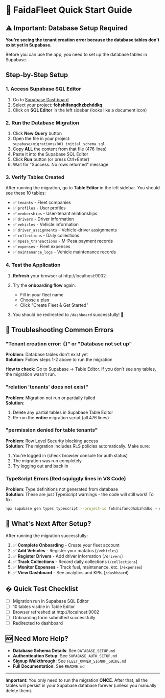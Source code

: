 # 🚀 FaidaFleet Quick Start Guide

## ⚠️ Important: Database Setup Required

**You're seeing the tenant creation error because the database tables don't exist yet in Supabase.**

Before you can use the app, you need to set up the database tables in Supabase.

## Step-by-Step Setup

### 1. Access Supabase SQL Editor

1. Go to [Supabase Dashboard](https://supabase.com/dashboard)
2. Select your project: **fohshifanqdhzbzhddkq**
3. Click on **SQL Editor** in the left sidebar (looks like a document icon)

### 2. Run the Database Migration

1. Click **New Query** button
2. Open the file in your project: `supabase/migrations/001_initial_schema.sql`
3. Copy **ALL** the content from that file (476 lines)
4. Paste it into the Supabase SQL Editor
5. Click **Run** button (or press Ctrl+Enter)
6. Wait for "Success. No rows returned" message

### 3. Verify Tables Created

After running the migration, go to **Table Editor** in the left sidebar. You should see these 10 tables:

- ✅ `tenants` - Fleet companies
- ✅ `profiles` - User profiles  
- ✅ `memberships` - User-tenant relationships
- ✅ `drivers` - Driver information
- ✅ `vehicles` - Vehicle information
- ✅ `driver_assignments` - Vehicle-driver assignments
- ✅ `collections` - Daily collections
- ✅ `mpesa_transactions` - M-Pesa payment records
- ✅ `expenses` - Fleet expenses
- ✅ `maintenance_logs` - Vehicle maintenance records

### 4. Test the Application

1. **Refresh** your browser at http://localhost:9002

2. Try the **onboarding flow** again:
   - Fill in your fleet name
   - Choose a plan
   - Click "Create Fleet & Get Started"

3. You should be redirected to `/dashboard` successfully! 🎉

## 🐛 Troubleshooting Common Errors

### "Tenant creation error: {}" or "Database not set up"

**Problem**: Database tables don't exist yet  
**Solution**: Follow steps 1-2 above to run the migration

**How to check**: Go to Supabase → Table Editor. If you don't see any tables, the migration wasn't run.

### "relation 'tenants' does not exist"

**Problem**: Migration not run or partially failed  
**Solution**: 
1. Delete any partial tables in Supabase Table Editor
2. Re-run the **entire** migration script (all 476 lines)

### "permission denied for table tenants"

**Problem**: Row Level Security blocking access  
**Solution**: The migration includes RLS policies automatically. Make sure:
1. You're logged in (check browser console for auth status)
2. The migration was run completely
3. Try logging out and back in

### TypeScript Errors (Red squiggly lines in VS Code)

**Problem**: Type definitions not generated from database  
**Solution**: These are just TypeScript warnings - the code will still work! To fix:
```bash
npx supabase gen types typescript --project-id fohshifanqdhzbzhddkq > src/lib/database.types.ts
```

## 📝 What's Next After Setup?

After running the migration successfully:

1. ✅ **Complete Onboarding** - Create your fleet account
2. ✅ **Add Vehicles** - Register your matatus (`/vehicles`)
3. ✅ **Register Drivers** - Add driver information (`/drivers`)
4. ✅ **Track Collections** - Record daily collections (`/collections`)
5. ✅ **Monitor Expenses** - Track fuel, maintenance, etc. (`/expenses`)
6. ✅ **View Dashboard** - See analytics and KPIs (`/dashboard`)

## � Quick Test Checklist

- [ ] Migration run in Supabase SQL Editor
- [ ] 10 tables visible in Table Editor
- [ ] Browser refreshed at http://localhost:9002
- [ ] Onboarding form submitted successfully
- [ ] Redirected to dashboard

## 🆘 Need More Help?

- **Database Schema Details**: See `DATABASE_SETUP.md`
- **Authentication Setup**: See `SUPABASE_AUTH_SETUP.md`  
- **Signup Walkthrough**: See `FLEET_OWNER_SIGNUP_GUIDE.md`
- **Full Documentation**: See `README.md`

---

**Important**: You only need to run the migration **ONCE**. After that, all the tables will persist in your Supabase database forever (unless you manually delete them).

